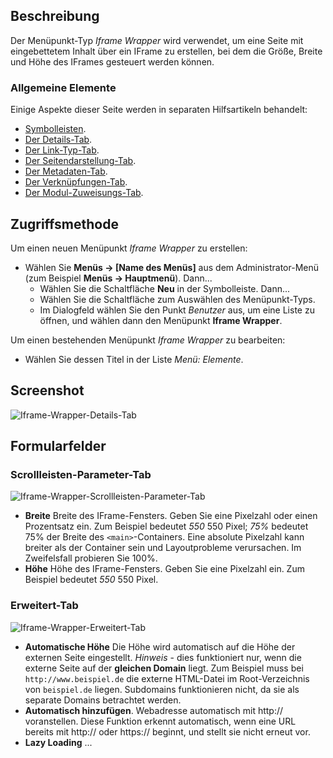 <!-- Filename: Help4.x:Menu_Item:_Iframe_Wrapper / Display title: Iframe Wrapper -->

## Beschreibung

Der Menüpunkt-Typ *Iframe Wrapper* wird verwendet, um eine Seite mit eingebettetem Inhalt über ein IFrame zu erstellen, bei dem die Größe, Breite und Höhe des IFrames gesteuert werden können.

### Allgemeine Elemente

Einige Aspekte dieser Seite werden in separaten Hilfsartikeln behandelt:

* [Symbolleisten](jdocmanual?article=help/common-elements/toolbars).
* [Der Details-Tab](jdocmanual?article=help/menu-items-common/menu-item-details).
* [Der Link-Typ-Tab](jdocmanual?article=help/menu-items-common/menu-item-link-type).
* [Der Seitendarstellung-Tab](jdocmanual?article=help/menu-items-common/menu-item-page-display).
* [Der Metadaten-Tab](jdocmanual?article=help/menu-items-common/menu-item-metadata).
* [Der Verknüpfungen-Tab](jdocmanual?article=help/common-elements/edit-associations).
* [Der Modul-Zuweisungs-Tab](jdocmanual?article=help/menu-items-common/menu-item-module-assignment).

## Zugriffsmethode

Um einen neuen Menüpunkt *Iframe Wrapper* zu erstellen:

- Wählen Sie **Menüs → \[Name des Menüs\]** aus dem Administrator-Menü (zum Beispiel **Menüs → Hauptmenü**). Dann...
  - Wählen Sie die Schaltfläche **Neu** in der Symbolleiste. Dann...
  - Wählen Sie die Schaltfläche zum Auswählen des Menüpunkt-Typs.
  - Im Dialogfeld wählen Sie den Punkt *Benutzer* aus, um eine Liste zu öffnen, und wählen dann den Menüpunkt **Iframe Wrapper**.

Um einen bestehenden Menüpunkt *Iframe Wrapper* zu bearbeiten:

- Wählen Sie dessen Titel in der Liste *Menü: Elemente*.

## Screenshot

![Iframe-Wrapper-Details-Tab](../../../de/images/menu-items/wrapper-iframe-wrapper-details-tab.png)

## Formularfelder

### Scrollleisten-Parameter-Tab

![Iframe-Wrapper-Scrollleisten-Parameter-Tab](../../../de/images/menu-items/wrapper-scroll-bar-parameters-tab.png)

- **Breite** Breite des IFrame-Fensters. Geben Sie eine Pixelzahl oder einen Prozentsatz ein. Zum Beispiel bedeutet *550* 550 Pixel; *75%* bedeutet 75% der Breite des `<main>`-Containers. Eine absolute Pixelzahl kann breiter als der Container sein und Layoutprobleme verursachen. Im Zweifelsfall probieren Sie 100%.
- **Höhe** Höhe des IFrame-Fensters. Geben Sie eine Pixelzahl ein. Zum Beispiel bedeutet *550* 550 Pixel.

### Erweitert-Tab

![Iframe-Wrapper-Erweitert-Tab](../../../de/images/menu-items/wrapper-advanced-tab.png)

- **Automatische Höhe** Die Höhe wird automatisch auf die Höhe der externen Seite eingestellt. *Hinweis* - dies funktioniert nur, wenn die externe Seite auf der **gleichen Domain** liegt. Zum Beispiel muss bei `http://www.beispiel.de` die externe HTML-Datei im Root-Verzeichnis von `beispiel.de` liegen. Subdomains funktionieren nicht, da sie als separate Domains betrachtet werden.
- **Automatisch hinzufügen**. Webadresse automatisch mit http:// voranstellen. Diese Funktion erkennt automatisch, wenn eine URL bereits mit http:// oder https:// beginnt, und stellt sie nicht erneut vor.
- **Lazy Loading** ...
